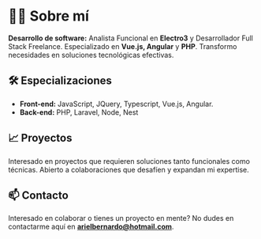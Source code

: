 # 👨‍💻 Sobre mí

**Desarrollo de software:** Analista Funcional en **Electro3** y Desarrollador Full Stack Freelance. Especializado en **Vue.js, Angular** y **PHP**. Transformo necesidades en soluciones tecnológicas efectivas.

## 🛠 Especializaciones

- **Front-end:** JavaScript, JQuery, Typescript, Vue.js, Angular.
- **Back-end:** PHP, Laravel, Node, Nest

## 📈 Proyectos

Interesado en proyectos que requieren soluciones tanto funcionales como técnicas. Abierto a colaboraciones que desafíen y expandan mi expertise.

## 📫 Contacto

Interesado en colaborar o tienes un proyecto en mente? No dudes en contactarme aquí en **arielbernardo@hotmail.com**.

